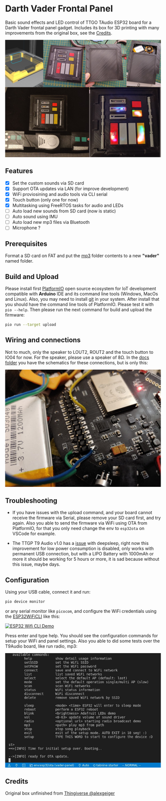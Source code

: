 # Darth Vader Frontal Panel

Basic sound effects and LED control of TTGO TAudio ESP32 board for a Darth Vader frontal panel gadget. Includes its box for 3D printing with many improvements from the original box, see the [Credits](#Credits).

![ESP32 Darth Vader Panel](pics/collage_vader_panel_t9.jpg)

## Features

- [x] Set the custom sounds via SD card
- [x] Support OTA updates via LAN (for improve development)
- [x] WiFi proviosining and audio tools via CLI serial
- [x] Touch button (only one for now)
- [x] Multitasking using FreeRTOS tasks for audio and LEDs
- [ ] Auto load new sounds from SD card (now is static)
- [ ] Auto sound using IMU
- [ ] Auto load new mp3 files via Bluetooth
- [ ] Microphone ?

## Prerequisites

Format a SD card on FAT and put the [mp3](mp3) folder contents to a new **"vader"** named folder.

## Build and Upload

Please install first [PlatformIO](http://platformio.org/) open source ecosystem for IoT development compatible with **Arduino** IDE and its command line tools (Windows, MacOs and Linux). Also, you may need to install [git](http://git-scm.com/) in your system. After install that you should have the command line tools of PlatformIO. Please test it with `pio --help`. Then please run the next command for build and upload the firmware:

```bash
pio run --target upload
```

## Wiring and connections

Not to much, only the speaker to LOUT2, ROUT2 and the touch button to IO04 for now. For the speaker, please use a speaker of 8Ω. In the [docs folder](docs/) you have the schematics for these connections, but is only this:

![ESP32 Vader panel wiring connections](pics/wiring.jpg)

## Troubleshooting

- If you have issues with the upload command, and your board cannot receive the firmware via Serial, please remove your SD card first, and try again. Also you able to send the firmware via WiFi using OTA from PlatformIO, for that you only need change the env to `esp32ota` on VSCode for example.

- The TTGP T9 Audio v1.0 has a [issue](https://github.com/LilyGO/TTGO-TAudio/issues/7) with deepsleep, right now this improvement for low power consumption is disabled, only works with permanent USB connection, but with a LIPO Battery with 1000mAh or more it should be working for 5 hours or more, it is sad because without this issue, maybe days.

## Configuration

Using your USB cable, connect it and run:

```bash
pio device monitor
```

or any serial monitor like `picocom`, and configure the WiFi credentials using the [ESP32WiFiCLI](https://github.com/hpsaturn/esp32-wifi-cli#readme) like this:

[![ESP32 Wifi CLI Demo](https://raw.githubusercontent.com/hpsaturn/esp32-wifi-cli/master/images/esp32_wifi_cli_demo.gif)](https://github.com/hpsaturn/esp32-wifi-cli#readme)

Press enter and type help. You should see the configuration commands for setup your WiFi and panel settings. Also you able to did some tests over the T9Audio board, like run radio, mp3:  

![CLI Audio commands](pics/cli_audio_commands.jpg)

## Credits

Original box unfinished from [Thingiverse @alexgeiger](https://www.thingiverse.com/thing:2048281/files)
